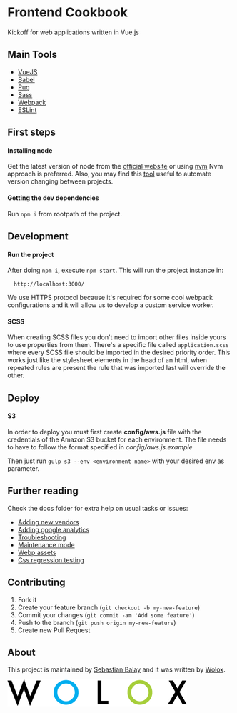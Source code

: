 # Frontend Cookbook

Kickoff for web applications written in Vue.js

## Main Tools

+ [VueJS](https://vuejs.org/)
+ [Babel](https://babeljs.io/)
+ [Pug](https://pugjs.org)
+ [Sass](http://sass-lang.com)
+ [Webpack](https://webpack.js.org/)
+ [ESLint](http://eslint.org/)

## First steps
#### Installing node
Get the latest version of node from the [official website](https://nodejs.org/) or using [nvm](https://github.com/creationix/nvm)
Nvm approach is preferred. Also, you may find this [tool](https://github.com/wbyoung/avn) useful to automate version changing between projects.

#### Getting the dev dependencies
Run `npm i` from rootpath of the project.

## Development

#### Run the project
After doing `npm i`,  execute `npm start`. This will run the project instance in:
```
  http://localhost:3000/
```

We use HTTPS protocol because it's required for some cool webpack configurations and it will allow us to develop a custom service worker.

#### SCSS
When creating SCSS files you don't need to import other files inside yours to use properties from them. There's a specific file called `application.scss` where every SCSS file should be imported in the desired priority order. This works just like the stylesheet elements in the head of an html, when repeated rules are present the rule that was imported last will override the other.

## Deploy

#### S3
In order to deploy you must first create **config/aws.js** file with the credentials of the Amazon S3 bucket for each environment. The file needs to have to follow the format specified in *config/aws.js.example*

Then just run `gulp s3 --env <environment name>` with your desired env as parameter.

## Further reading
Check the docs folder for extra help on usual tasks or issues:
  - [Adding new vendors](docs/ADDING_NEW_VENDORS.md)
  - [Adding google analytics](docs/ADDING_GOOGLE_ANALYTICS.md)
  - [Troubleshooting](docs/TROUBLESHOOTING.md)
  - [Maintenance mode](docs/MAINTENANCE_MODE.md)
  - [Webp assets](docs/WEBP.md)
  - [Css regression testing](docs/CSS_REGRESSION_TESTING.md)


## Contributing

1. Fork it
2. Create your feature branch (`git checkout -b my-new-feature`)
3. Commit your changes (`git commit -am 'Add some feature'`)
4. Push to the branch (`git push origin my-new-feature`)
5. Create new Pull Request

## About

This project is maintained by [Sebastian Balay](https://github.com/sbalay) and it was written by [Wolox](http://www.wolox.com.ar).

![Wolox](https://raw.githubusercontent.com/Wolox/press-kit/master/logos/logo_banner.png)
